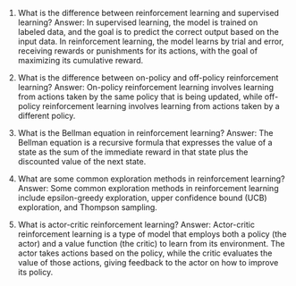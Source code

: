 1. What is the difference between reinforcement learning and supervised learning?
Answer: In supervised learning, the model is trained on labeled data, and the goal is to predict the correct output based on the input data. In reinforcement learning, the model learns by trial and error, receiving rewards or punishments for its actions, with the goal of maximizing its cumulative reward.

2. What is the difference between on-policy and off-policy reinforcement learning?
Answer: On-policy reinforcement learning involves learning from actions taken by the same policy that is being updated, while off-policy reinforcement learning involves learning from actions taken by a different policy.

3. What is the Bellman equation in reinforcement learning?
Answer: The Bellman equation is a recursive formula that expresses the value of a state as the sum of the immediate reward in that state plus the discounted value of the next state.

4. What are some common exploration methods in reinforcement learning?
Answer: Some common exploration methods in reinforcement learning include epsilon-greedy exploration, upper confidence bound (UCB) exploration, and Thompson sampling.

5. What is actor-critic reinforcement learning?
Answer: Actor-critic reinforcement learning is a type of model that employs both a policy (the actor) and a value function (the critic) to learn from its environment. The actor takes actions based on the policy, while the critic evaluates the value of those actions, giving feedback to the actor on how to improve its policy.